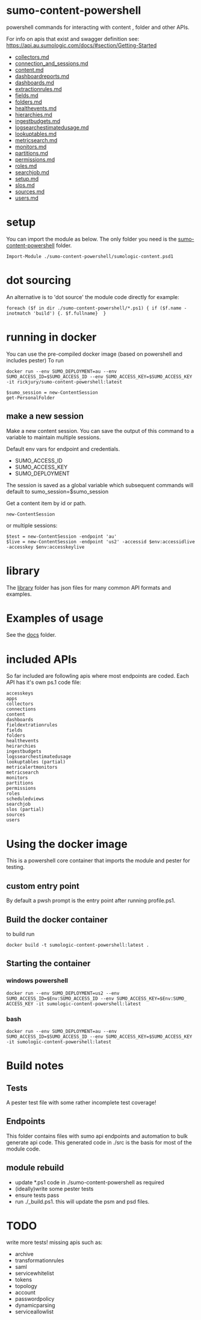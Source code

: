 # sumo-content-powershell
powershell commands for interacting with content ,  folder and other APIs.

For info on apis that exist and swagger definition see: https://api.au.sumologic.com/docs/#section/Getting-Started

 - [collectors.md](docs/collectors.md)
 - [connection_and_sessions.md](docs/connection_and_sessions.md)
 - [content.md](docs/content.md)
 - [dashboardreports.md](docs/dashboardreports.md)
 - [dashboards.md](docs/dashboards.md)
 - [extractionrules.md](docs/extractionrules.md)
 - [fields.md](docs/fields.md)
 - [folders.md](docs/folders.md)
 - [healthevents.md](docs/healthevents.md)
 - [hierarchies.md](docs/hierarchies.md)
 - [ingestbudgets.md](docs/ingestbudgets.md)
 - [logsearchestimatedusage.md](docs/logsearchestimatedusage.md)
 - [lookuptables.md](docs/lookuptables.md)
 - [metricsearch.md](docs/metricsearch.md)
 - [monitors.md](docs/monitors.md)
 - [partitions.md](docs/partitions.md)
 - [permissions.md](docs/permissions.md)
 - [roles.md](docs/roles.md)
 - [searchjob.md](docs/searchjob.md)
 - [setup.md](docs/setup.md)
 - [slos.md](docs/slos.md)
 - [sources.md](docs/sources.md)
 - [users.md](docs/users.md)

# setup
You can import the module as below. The only folder you need is the [sumo-content-powershell](./sumo-content-powershell) folder.

```
Import-Module ./sumo-content-powershell/sumologic-content.psd1
```

# dot sourcing
An alternative is to 'dot source' the module code directly for example: 
```
foreach ($f in dir ./sumo-content-powershell/*.ps1) { if ($f.name -inotmatch 'build') {. $f.fullname}  }
```

# running in docker
You can use the pre-compiled docker image (based on powershell and includes pester)
To run
```
docker run --env SUMO_DEPLOYMENT=au --env SUMO_ACCESS_ID=$SUMO_ACCESS_ID --env SUMO_ACCESS_KEY=$SUMO_ACCESS_KEY -it rickjury/sumo-content-powershell:latest

$sumo_session = new-ContentSession
get-PersonalFolder
```

## make a new session
Make a new content session. You can save the output of this command to a variable to maintain multiple sessions.

Default env vars for endpoint and credentials.
- SUMO_ACCESS_ID
- SUMO_ACCESS_KEY
- SUMO_DEPLOYMENT

The session is saved as a global variable which subsequent commands will default to sumo_session=$sumo_session

Get a content item by id or path.
```
new-ContentSession 
```

or multiple sessions:

```
$test = new-ContentSession -endpoint 'au'
$live = new-ContentSession -endpoint 'us2' -accessid $env:accessidlive -accesskey $env:accesskeylive
```

# library
The [library](./library) folder has json files for many common API formats and examples.

# Examples of usage
See the [docs](./docs) folder.

# included APIs
So far included are followling apis where most endpoints are coded.  Each API has it's own ps.1 code file:
```
accesskeys
apps
collectors
connections
content
dashboards
fieldextrationrules
fields
folders
healthevents
heirarchies
ingestbudgets
logssearchestimatedusage
lookuptables (partial)
metricalertmonitors
metricsearch
monitors
partitions
permissions
roles
scheduledviews
searchjob
slos (partial)
sources
users
```

# Using the docker image
This is a powershell core container that imports the module and pester for testing.

## custom entry point
By default a pwsh prompt is the entry point after running profile.ps1.

## Build the docker container
to build run
```
docker build -t sumologic-content-powershell:latest .
```

## Starting the container
### windows powershell
```
docker run --env SUMO_DEPLOYMENT=us2 --env SUMO_ACCESS_ID=$Env:SUMO_ACCESS_ID --env SUMO_ACCESS_KEY=$Env:SUMO_
ACCESS_KEY -it sumologic-content-powershell:latest
```

### bash
```
docker run --env SUMO_DEPLOYMENT=au --env SUMO_ACCESS_ID=$SUMO_ACCESS_ID --env SUMO_ACCESS_KEY=$SUMO_ACCESS_KEY -it sumologic-content-powershell:latest
```

# Build notes
## Tests
A pester test file with some rather incomplete test coverage!

## Endpoints
This folder contains files with sumo api endpoints and automation to bulk generate api code. This generated code in ./src is the basis for most of the module code.

## module rebuild
- update *.ps1 code in ./sumo-content-powershell as required
- (ideally)write some pester tests 
- ensure tests pass
- run ./_build.ps1. this will update the psm and psd files.

# TODO
write more tests!
missing apis such as:
- archive
- transformationrules
- saml
- servicewhitelist
- tokens
- topology
- account
- passwordpolicy
- dynamicparsing
- serviceallowlist

